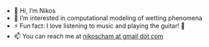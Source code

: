 - 👋 Hi, I’m Nikos
- 👀 I’m interested in computational modeling of wetting phenomena
- ⚡ Fun fact: I love listening to music and playing the guitar! 🎸
- 📫 You can reach me at <a href="mailto:nikoscham@gmail.com">nikoscham at gmail dot com</a>

<!---
- 🌱 I’m currently learning ...
- 💞️ I’m looking to collaborate on ...
--->

<!---
nikoscham/nikoscham is a ✨ special ✨ repository because its `README.md` (this file) appears on your GitHub profile.
You can click the Preview link to take a look at your changes.
--->
